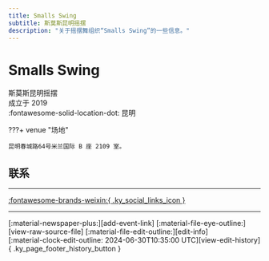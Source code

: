 ```yaml
---
title: Smalls Swing
subtitle: 斯莫斯昆明摇摆
description: "关于摇摆舞组织“Smalls Swing”的一些信息。"
---
```


# Smalls Swing

斯莫斯昆明摇摆  
成立于 2019  
:fontawesome-solid-location-dot: 昆明  


???+ venue "场地"

    昆明春城路64号米兰国际 B 座 2109 室。  

## 联系


---

 [:fontawesome-brands-weixin:{ .ky_social_links_icon }](# "SmallsSwing斯莫斯昆明摇摆")

---

<div class="ky_page_footer" markdown>
<div class="ky_page_footer_trailing" markdown="span">
[:material-newspaper-plus:][add-event-link]
[:material-file-eye-outline:][view-raw-source-file]
[:material-file-edit-outline:][edit-info]
</div>
<div class="ky_page_footer_leading" markdown="span">
[:material-clock-edit-outline: 2024-06-30T10:35:00 UTC][view-edit-history]{ .ky_page_footer_history_button }
</div>
</div>

[add-event-link]: https://github.com/swingdance/events/issues/new?assignees=&labels=add+event&projects=&template=02-add_entity.yml&title=Add%20Event%3A%20zh_CN%20%E2%80%A2%20%3CName%3E&region=zh_CN&province=Yunnan&city=Kunming&org_id=smalls-swing "添加活动"
[view-raw-source-file]: https://github.com/swingdance/orgs/blob/main/zh_CN/smalls-swing.json "查看原始源文件"
[edit-info]: https://github.com/swingdance/orgs/issues/new?assignees=&labels=update+org&projects=&template=03-update_entity.yml&title=Update%20Org%3A%20zh_CN%20%E2%80%A2%20Smalls%20Swing&region=zh_CN&id=smalls-swing&name=Smalls%20Swing "编辑信息"

[view-edit-history]: https://github.com/swingdance/orgs/commits/main/zh_CN/smalls-swing.json "查看编辑历史"
